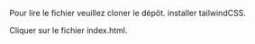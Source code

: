 Pour lire le fichier veuillez cloner le dépôt.
installer tailwindCSS.

Cliquer sur le fichier index.html.
